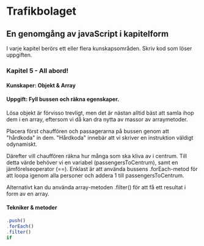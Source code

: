 # Trafikbolaget
## En genomgång av javaScript i kapitelform
I varje kapitel berörs ett eller flera kunskapsområden. Skriv kod som löser uppgiften.
### Kapitel 5 - All abord!
#### Kunskaper: Objekt & Array
#### Uppgift: Fyll bussen och räkna egenskaper.
Lösa objekt är förvisso trevligt, men det är nästan alltid bäst att samla ihop dem i en array, eftersom vi då kan dra nytta av massor av arraymetoder.

Placera först chauffören och passagerarna på bussen genom att "hårdkoda" in dem. "Hårdkoda" innebär att vi skriver en instruktion väldigt odynamiskt.

Därefter vill chauffören räkna hur många som ska kliva av i centrum. Till detta värde behöver vi en variabel (passengersToCentrum), samt en jämförelseoperator (==). 
Enklast är att använda bussens .forEach-metod för att loopa igenom alla personer och addera 1 till passengersToCentrum.

Alternativt kan du använda array-metoden .filter() för att få ett resultat i form av en array.
#### Tekniker & metoder
```javascript
.push()
.forEach()
.filter()
if
``` 